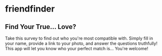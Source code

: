 # friendfinder

## Find Your True... Love?
Take this survey to find out who you're most compatible with.
Simply fill in your name, provide a link to your photo, and answer the questions truthfully!
This app will let you know who your perfect match is... You're welcome!